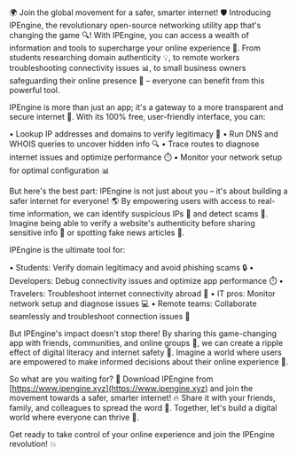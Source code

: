 🌍 Join the global movement for a safer, smarter internet! 🛡️ Introducing IPEngine, the revolutionary open-source networking utility app that's changing the game 🔍! With IPEngine, you can access a wealth of information and tools to supercharge your online experience 📡. From students researching domain authenticity 💡, to remote workers troubleshooting connectivity issues 📊, to small business owners safeguarding their online presence 👥 – everyone can benefit from this powerful tool.

IPEngine is more than just an app; it's a gateway to a more transparent and secure internet 🌈. With its 100% free, user-friendly interface, you can:

• Lookup IP addresses and domains to verify legitimacy 💯
• Run DNS and WHOIS queries to uncover hidden info 🔍
• Trace routes to diagnose internet issues and optimize performance ⏱️
• Monitor your network setup for optimal configuration 📊

But here's the best part: IPEngine is not just about you – it's about building a safer internet for everyone! 🌎 By empowering users with access to real-time information, we can identify suspicious IPs 👀 and detect scams 💸. Imagine being able to verify a website's authenticity before sharing sensitive info 📧 or spotting fake news articles 📰.

IPEngine is the ultimate tool for:

• Students: Verify domain legitimacy and avoid phishing scams 🔒
• Developers: Debug connectivity issues and optimize app performance ⏱️
• Travelers: Troubleshoot internet connectivity abroad 🛬
• IT pros: Monitor network setup and diagnose issues 💻
• Remote teams: Collaborate seamlessly and troubleshoot connection issues 💼

But IPEngine's impact doesn't stop there! By sharing this game-changing app with friends, communities, and online groups 🔁, we can create a ripple effect of digital literacy and internet safety 🌊. Imagine a world where users are empowered to make informed decisions about their online experience 🤝.

So what are you waiting for? 🚀 Download IPEngine from [https://www.ipengine.xyz](https://www.ipengine.xyz) and join the movement towards a safer, smarter internet! 🔥 Share it with your friends, family, and colleagues to spread the word 💬. Together, let's build a digital world where everyone can thrive 🌟.

Get ready to take control of your online experience and join the IPEngine revolution! 💥